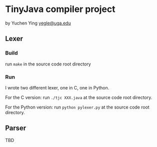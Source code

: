 # TinyJava compiler project

by Yuchen Ying <yegle@uga.edu>

## Lexer

### Build

run `make` in the source code root directory

### Run

I wrote two different lexer, one in C, one in Python.

For the C version: run `./tjc XXX.java` at the source code root
directory.

For the Python version: run `python pylexer.py` at the source code root
directory.

## Parser

TBD
